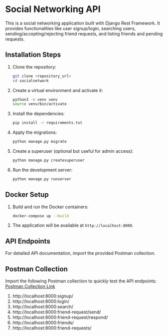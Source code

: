 # Social Networking API

This is a social networking application built with Django Rest Framework. It provides functionalities like user signup/login, searching users, sending/accepting/rejecting friend requests, and listing friends and pending requests.

## Installation Steps

1. Clone the repository:
    ```sh
    git clone <repository_url>
    cd socialnetwork
    ```

2. Create a virtual environment and activate it:
    ```sh
    python3 -m venv venv
    source venv/bin/activate
    ```

3. Install the dependencies:
    ```sh
    pip install -r requirements.txt
    ```

4. Apply the migrations:
    ```sh
    python manage.py migrate
    ```

5. Create a superuser (optional but useful for admin access):
    ```sh
    python manage.py createsuperuser
    ```

6. Run the development server:
    ```sh
    python manage.py runserver
    ```

## Docker Setup

1. Build and run the Docker containers:
    ```sh
    docker-compose up --build
    ```

2. The application will be available at `http://localhost:8000`.

## API Endpoints

For detailed API documentation, import the provided Postman collection.

## Postman Collection

Import the following Postman collection to quickly test the API endpoints:
[Postman Collection Link](postman_collection.json)

1. http://localhost:8000:signup/
2. http://localhost:8000:login/
3. http://localhost:8000:search/
4. http://localhost:8000:friend-request/send/
5. http://localhost:8000:friend-request/respond/
6. http://localhost:8000:friends/
7. http://localhost:8000:friend-requests/
